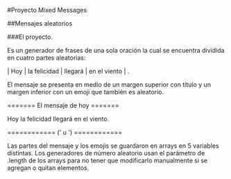 #Proyecto Mixed Messages

##Mensajes aleatorios

###El proyecto.

Es un generador de frases de una sola oración la cual se encuentra dividida en cuatro partes aleatorias:

  | Hoy
  | la felicidad
  | llegará
  | en el viento
  | .

El mensaje se presenta en medio de un margen superior con título y un margen inferior con un emoji que también es aleatorio.

======= El mensaje de hoy =======

Hoy la felicidad llegará en el viento.

============ (' u ') ============


Las partes del mensaje y los emojis se guardaron en arrays en 5 variables distintas.
Los generadores de número aleatorio usan el parámetro de .length de los arrays para no tener que modificarlo manualmente si se agregan o quitan elementos.
